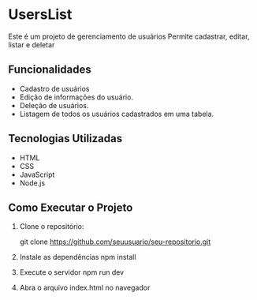 # UsersList

Este é um projeto de gerenciamento de usuários
Permite cadastrar, editar, listar e deletar 

## Funcionalidades

- Cadastro de usuários
- Edição de informações do usuário.
- Deleção de usuários.
- Listagem de todos os usuários cadastrados em uma tabela.

## Tecnologias Utilizadas

- HTML
- CSS
- JavaScript
- Node.js

## Como Executar o Projeto

1. Clone o repositório:

   git clone https://github.com/seuusuario/seu-repositorio.git

2. Instale as dependências
   npm install

3. Execute o servidor
   npm run dev

4. Abra o arquivo index.html no navegador





